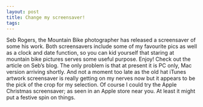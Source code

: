 ```yaml
---
layout: post
title: Change my screensaver!
tags: 
---
```

Seb Rogers, the Mountain Bike photographer has released a screensaver of some his work.
Both screensavers include some of my favourite pics as well as a clock and date function, so you can kid yourself that staring at mountain bike pictures serves some useful purpose. Enjoy!
Check out the article on Seb’s blog. The only problem is that at present it is PC only, Mac version arriving shortly. And not a moment too late as the old hat iTunes artwork screensaver is really getting on my nerves now but it appears to be the pick of the crop for my selection. Of course I could try the Apple Christmas screensaver; as seen in an Apple store near you. At least it might put a festive spin on things.
